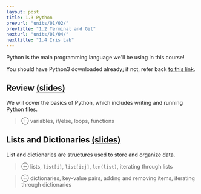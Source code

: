 ```yaml
---
layout: post
title: 1.3 Python
prevurl: "units/01/02/"
prevtitle: "1.2 Terminal and Git"
nexturl: "units/01/04/"
nexttitle: "1.4 Iris Lab"
---
```

Python is the main programming language we'll be using in this course!

You should have Python3 downloaded already; if not, refer back [to this link]({{site.baseurl}}/units/01/01/).

## Review [(slides)][rvw slides]
We will cover the basics of Python, which includes writing and running Python files.

> ⊕ variables, if/else, loops, functions

## Lists and Dictionaries [(slides)][ld slides]
List and dictionaries are structures used to store and organize data.

> ⊕ lists, `list[i]`, `list[i:j]`, `len(list)`, iterating through lists

> ⊕ dictionaries, key-value pairs, adding and removing items, iterating through dictionaries

[rvw slides]: https://docs.google.com/presentation/d/1yXGD0J8Q_t0Y-1vZTP02CBrsU-t-ui63kLdHMLNPAEs/
[ld slides]: https://docs.google.com/presentation/d/1B-yT7_jxhWRcs0cIXxBRha4zSger9VF2tAUYOcyWnHw/